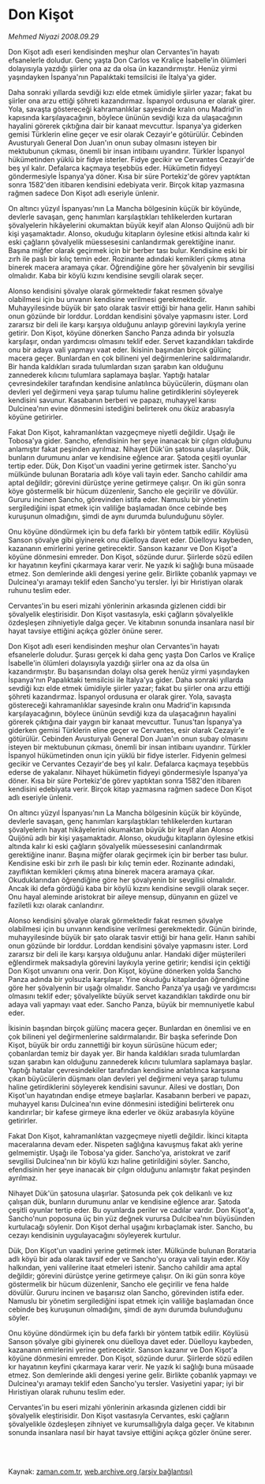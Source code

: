 # Don Kişot

*Mehmed Niyazi 2008.09.29*

<td class="columnist-detail">
<p>Don Kişot adlı eseri kendisinden meşhur olan Cervantes'in hayatı efsanelerle doludur. Genç yaşta Don Carlos ve Kraliçe İsabelle'in ölümleri dolayısıyla yazdığı şiirler ona az da olsa ün kazandırmıştır. Henüz yirmi yaşındayken İspanya'nın Papalıktaki temsilcisi ile İtalya'ya gider.</p>
<p>
<div id="haberMetinDiv">
<p>Daha sonraki yıllarda sevdiği kızı elde etmek ümidiyle şiirler yazar; fakat bu şiirler ona arzu ettiği şöhreti kazandırmaz. İspanyol ordusuna er olarak girer. Yola, savaşta göstereceği kahramanlıklar sayesinde kralın onu Madrid'in kapısında karşılayacağının, böylece ününün sevdiği kıza da ulaşacağının hayalini görerek çıktığına dair bir kanaat mevcuttur. İspanya'ya giderken gemisi Türklerin eline geçer ve esir olarak Cezayir'e götürülür. Cebinden Avusturyalı General Don Juan'ın onun subay olmasını isteyen bir mektubunun çıkması, önemli bir insan intibaını uyandırır. Türkler İspanyol hükümetinden yüklü bir fidye isterler. Fidye gecikir ve Cervantes Cezayir'de beş yıl kalır. Defalarca kaçmaya teşebbüs eder. Hükümetin fidyeyi göndermesiyle İspanya'ya döner. Kısa bir süre Portekiz'de görev yaptıktan sonra 1582'den itibaren kendisini edebiyata verir. Birçok kitap yazmasına rağmen sadece Don Kişot adlı eseriyle ünlenir. 
<p> On altıncı yüzyıl İspanyası'nın La Mancha bölgesinin küçük bir köyünde, devlerle savaşan, genç hanımları karşılaştıkları tehlikelerden kurtaran şövalyelerin hikâyelerini okumaktan büyük keyif alan Alonso Quijönü adlı bir kişi yaşamaktadır. Alonso, okuduğu kitapların öylesine etkisi altında kalır ki eski çağların şövalyelik müessesesini canlandırmak gerektiğine inanır. Başına miğfer olarak geçirmek için bir berber tası bulur. Kendisine eski bir zırh ile paslı bir kılıç temin eder. Rozinante adındaki kemikleri çıkmış atına binerek macera aramaya çıkar. Öğrendiğine göre her şövalyenin bir sevgilisi olmalıdır. Kaba bir köylü kızını kendisine sevgili olarak seçer. 
<p> Alonso kendisini şövalye olarak görmektedir fakat resmen şövalye olabilmesi için bu unvanın kendisine verilmesi gerekmektedir. Muhayyilesinde büyük bir şato olarak tasvir ettiği bir hana gelir. Hanın sahibi onun gözünde bir lorddur. Lorddan kendisini şövalye yapmasını ister. Lord zararsız bir deli ile karşı karşıya olduğunu anlayıp görevini layıkıyla yerine getirir. Don Kişot, köyüne dönerken Sancho Panza adında bir yolsuzla karşılaşır, ondan yardımcısı olmasını teklif eder. Servet kazandıkları takdirde onu bir adaya vali yapmayı vaat eder. İkisinin başından birçok gülünç macera geçer. Bunlardan en çok bilineni yel değirmenlerine saldırmalarıdır. Bir handa kaldıkları sırada tulumlardan sızan şarabın kan olduğunu zannederek kılıcını tulumlara saplamaya başlar. Yaptığı hatalar çevresindekiler tarafından kendisine anlatılınca büyücülerin, düşmanı olan devleri yel değirmeni veya şarap tulumu haline getirdiklerini söyleyerek kendisini savunur. Kasabanın berberi ve papazı, muhayyel karısı Dulcinea'nın evine dönmesini istediğini belirterek onu öküz arabasıyla köyüne getirirler. 
<p> Fakat Don Kişot, kahramanlıktan vazgeçmeye niyetli değildir. Uşağı ile Tobosa'ya gider. Sancho, efendisinin her şeye inanacak bir çılgın olduğunu anlamıştır fakat peşinden ayrılmaz. Nihayet Dük'ün şatosuna ulaşırlar. Dük, bunların durumunu anlar ve kendisine eğlence arar. Şatoda çeşitli oyunlar tertip eder. Dük, Don Kişot'un vaadini yerine getirmek ister. Sancho'yu mülkünde bulunan Borataria adlı köye vali tayin eder. Sancho cahildir ama aptal değildir; görevini dürüstçe yerine getirmeye çalışır. On iki gün sonra köye göstermelik bir hücum düzenlenir, Sancho ele geçirilir ve dövülür. Gururu incinen Sancho, görevinden istifa eder. Namuslu bir yönetim sergilediğini ispat etmek için valiliğe başlamadan önce cebinde beş kuruşunun olmadığını, şimdi de aynı durumda bulunduğunu söyler. 
<p> Onu köyüne döndürmek için bu defa farklı bir yöntem tatbik edilir. Köylüsü Sanson şövalye gibi giyinerek onu düelloya davet eder. Düelloyu kaybeden, kazananın emirlerini yerine getirecektir. Sanson kazanır ve Don Kişot'a köyüne dönmesini emreder. Don Kişot, sözünde durur. Şiirlerde sözü edilen kır hayatının keyfini çıkarmaya karar verir. Ne yazık ki sağlığı buna müsaade etmez. Son demlerinde akli dengesi yerine gelir. Birlikte çobanlık yapmayı ve Dulcinea'yı aramayı teklif eden Sancho'yu tersler. İyi bir Hıristiyan olarak ruhunu teslim eder. 
<p> Cervantes'in bu eseri mizahi yönlerinin arkasında gizlenen ciddi bir şövalyelik eleştirisidir. Don Kişot vasıtasıyla, eski çağların şövalyelikle özdeşleşen zihniyetiyle dalga geçer. Ve kitabının sonunda insanlara nasıl bir hayat tavsiye ettiğini açıkça gözler önüne serer.
<p> 
Don Kişot adlı eseri kendisinden meşhur olan Cervantes'in hayatı efsanelerle doludur. Şurası gerçek ki daha genç yaşta Don Carlos ve Kraliçe İsabelle'in ölümleri dolayısıyla yazdığı şiirler ona az da olsa ün kazandırmıştır. Bu başarısından dolayı olsa gerek henüz yirmi yaşındayken İspanya'nın Papalıktaki temsilcisi ile İtalya'ya gider. Daha sonraki yıllarda sevdiği kızı elde etmek ümidiyle şiirler yazar; fakat bu şiirler ona arzu ettiği şöhreti kazandırmaz. İspanyol ordusuna er olarak girer. Yola, savaşta göstereceği kahramanlıklar sayesinde kralın onu Madrid'in kapısında karşılayacağının, böylece ününün sevdiği kıza da ulaşacağının hayalini görerek çıktığına dair yaygın bir kanaat mevcuttur. Tunus'tan İspanya'ya giderken gemisi Türklerin eline geçer ve Cervantes, esir olarak Cezayir'e götürülür. Cebinden Avusturyalı General Don Juan'ın onun subay olmasını isteyen bir mektubunun çıkması, önemli bir insan intibaını uyandırır. Türkler İspanyol hükümetinden onun için yüklü bir fidye isterler. Fidyenin gelmesi gecikir ve Cervantes Cezayir'de beş yıl kalır. Defalarca kaçmaya teşebbüs ederse de yakalanır. Nihayet hükümetin fidyeyi göndermesiyle İspanya'ya döner. Kısa bir süre Portekiz'de görev yaptıktan sonra 1582'den itibaren kendisini edebiyata verir. Birçok kitap yazmasına rağmen sadece Don Kişot adlı eseriyle ünlenir. 
<p> 	On altıncı yüzyıl İspanyası'nın La Mancha bölgesinin küçük bir köyünde, devlerle savaşan, genç hanımları karşılaştıkları tehlikelerden kurtaran şövalyelerin hayat hikâyelerini okumaktan büyük bir keyif alan Alonso Quijönü  adlı bir kişi yaşamaktadır. Alonso, okuduğu kitapların öylesine etkisi altında kalır ki eski çağların şövalyelik müessesesini canlandırmak gerektiğine inanır. Başına miğfer olarak geçirmek için bir berber tası bulur. Kendisine eski bir zırh ile paslı bir kılıç temin eder. Rozinante adındaki, zayıflıktan kemikleri çıkmış atına binerek macera aramaya çıkar. Okuduklarından öğrendiğine göre her şövalyenin bir sevgilisi olmalıdır. Ancak iki defa gördüğü kaba bir köylü kızını kendisine sevgili olarak seçer. Onu hayal aleminde aristokrat bir aileye mensup, dünyanın en güzel ve faziletli kızı olarak canlandırır. 
<p> 	Alonso kendisini şövalye olarak görmektedir fakat resmen şövalye olabilmesi için bu unvanın kendisine verilmesi gerekmektedir. Günün birinde, muhayyilesinde büyük bir şato olarak tasvir ettiği bir hana gelir. Hanın sahibi onun gözünde bir lorddur. Lorddan kendisini şövalye yapmasını ister. Lord zararsız bir deli ile karşı karşıya olduğunu anlar. Handaki diğer müşterileri eğlendirmek maksadıyla görevini layıkıyla yerine getirir; kendisi için çektiği Don Kişot unvanını ona verir. Don Kişot, köyüne dönerken yolda Sancho Panza adında bir yolsuzla karşılaşır. Yine okuduğu kitaplardan öğrendiğine göre her şövalyenin bir uşağı olmalıdır. Sancho Panza'ya uşağı ve yardımcısı olmasını teklif eder; şövalyelikte büyük servet kazandıkları takdirde onu bir adaya vali yapmayı vaat eder. Sancho Panza, büyük bir memnuniyetle kabul eder. 
<p> 	İkisinin başından birçok gülünç macera geçer. Bunlardan en önemlisi ve en çok bilineni yel değirmenlerine saldırmalarıdır. Bir başka seferinde Don Kişot, büyük bir ordu zannettiği bir koyun sürüsüne hücum eder; çobanlardan temiz bir dayak yer. Bir handa kaldıkları sırada tulumlardan sızan şarabın kan olduğunu zannederek kılıcını tulumlara saplamaya başlar. Yaptığı hatalar çevresindekiler tarafından kendisine anlatılınca karşısına çıkan büyücülerin düşmanı olan devleri yel değirmeni veya şarap tulumu haline getirdiklerini söyleyerek kendisini savunur. Ailesi ve dostları, Don Kişot'un hayatından endişe etmeye başlarlar. Kasabanın berberi ve papazı, muhayyel karısı Dulcinea'nın evine dönmesini istediğini belirterek onu kandırırlar; bir kafese girmeye ikna ederler ve öküz arabasıyla köyüne getirirler. 
<p> 	Fakat Don Kişot, kahramanlıktan vazgeçmeye niyetli değildir. İkinci kitapta maceralarına devam eder. Nispeten sağlığına kavuşmuş fakat aklı yerine gelmemiştir. Uşağı ile Tobosa'ya gider. Sancho'ya, aristokrat ve zarif sevgilisi Dulcinea'nın bir köylü kızı haline getirildiğini söyler. Sancho, efendisinin her şeye inanacak bir çılgın olduğunu anlamıştır fakat peşinden ayrılmaz.
<p> 	Nihayet Dük'ün şatosuna ulaşırlar. Şatosunda pek çok delikanlı ve kız çalışan dük, bunların durumunu anlar ve kendisine eğlence arar. Şatoda çeşitli oyunlar tertip eder. Bu oyunlarda periler ve cadılar vardır. Don Kişot'a, Sancho'nun poposuna üç bin yüz değnek vurursa Dulcibea'nın büyüsünden kurtulacağı söylenir. Don Kişot derhal uşağını kırbaçlamak ister. Sancho, bu cezayı kendisinin uygulayacağını söyleyerek kurtulur. 
<p> 	Dük, Don Kişot'un vaadini yerine getirmek ister. Mülkünde bulunan Borataria adlı köyü bir ada olarak tavsif eder ve Sancho'yu oraya vali tayin eder. Köy halkından, yeni valilerine itaat etmeleri istenir. Sancho cahildir ama aptal değildir; görevini dürüstçe yerine getirmeye çalışır. On iki gün sonra köye göstermelik bir hücum düzenlenir, Sancho ele geçirilir ve fena halde dövülür. Gururu incinen ve başarısız olan Sancho, görevinden istifa eder. Namuslu bir yönetim sergilediğini ispat etmek için valiliğe başlamadan önce cebinde beş kuruşunun olmadığını, şimdi de aynı durumda bulunduğunu söyler. 
<p> 	Onu köyüne döndürmek için bu defa farklı bir yöntem tatbik edilir. Köylüsü Sanson şövalye gibi giyinerek onu düelloya davet eder. Düelloyu kaybeden, kazananın emirlerini yerine getirecektir. Sanson kazanır ve Don Kişot'a köyüne dönmesini emreder. Don Kişot, sözünde durur. Şiirlerde sözü edilen kır hayatının keyfini çıkarmaya karar verir. Ne yazık ki sağlığı buna müsaade etmez. Son demlerinde akli dengesi yerine gelir. Birlikte çobanlık yapmayı ve Dulcinea'yı aramayı teklif eden Sancho'yu tersler. Vasiyetini yapar; iyi bir Hıristiyan olarak ruhunu teslim eder. 
<p> 	Cervantes'in bu eseri mizahi yönlerinin arkasında gizlenen ciddi bir şövalyelik eleştirisidir. Don Kişot vasıtasıyla Cervantes, eski çağların şövalyelikle özdeşleşen zihniyet ve kurumsallığıyla dalga geçer. Ve kitabının sonunda insanlara nasıl bir hayat tavsiye ettiğini açıkça gözler önüne serer.
<p>
</p></p></p></p></p></p></p></p></p></p></p></p></p></p></p></p></div>
</p>


<p><br>
		 </br></p></td>

Kaynak: [zaman.com.tr](http://zaman.com.tr/yazar.do?yazino=743835), [web.archive.org (arşiv bağlantısı)](http://web.archive.org/web/20111216073259/http://www.zaman.com.tr:80/yazar.do?yazino=743835)
